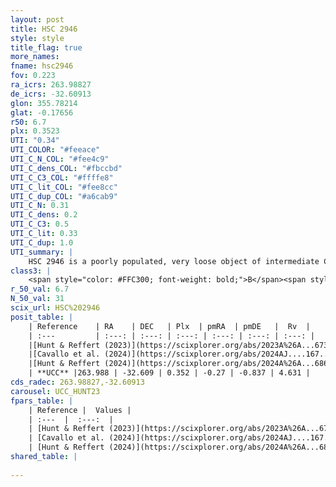 ```yaml
---
layout: post
title: HSC 2946
style: style
title_flag: true
more_names: 
fname: hsc2946
fov: 0.223
ra_icrs: 263.98827
de_icrs: -32.60913
glon: 355.78214
glat: -0.17656
r50: 6.7
plx: 0.3523
UTI: "0.34"
UTI_COLOR: "#feeace"
UTI_C_N_COL: "#fee4c9"
UTI_C_dens_COL: "#fbccbd"
UTI_C_C3_COL: "#ffffe8"
UTI_C_lit_COL: "#fee8cc"
UTI_C_dup_COL: "#a6cab9"
UTI_C_N: 0.31
UTI_C_dens: 0.2
UTI_C_C3: 0.5
UTI_C_lit: 0.33
UTI_C_dup: 1.0
UTI_summary: |
    HSC 2946 is a poorly populated, very loose object of intermediate C3 quality. It was recently reported in the literature.
class3: |
    <span style="color: #FFC300; font-weight: bold;">B</span><span style="color: #FFC300; font-weight: bold;">B</span>
r_50_val: 6.7
N_50_val: 31
scix_url: HSC%202946
posit_table: |
    | Reference    | RA    | DEC   | Plx  | pmRA  | pmDE   |  Rv  |
    | :---         | :---: | :---: | :---: | :---: | :---: | :---: |
    |[Hunt & Reffert (2023)](https://scixplorer.org/abs/2023A%26A...673A.114H) | 264.004 | -32.629 | 0.353 | -0.28 | -0.87 | 1.608 |
    |[Cavallo et al. (2024)](https://scixplorer.org/abs/2024AJ....167...12C) | 264.023 | -32.63 | 0.353 | -- | -- | -- |
    |[Hunt & Reffert (2024)](https://scixplorer.org/abs/2024A%26A...686A..42H) | 264.004 | -32.629 | 0.353 | -0.28 | -0.87 | 1.608 |
    | **UCC** |263.988 | -32.609 | 0.352 | -0.27 | -0.837 | 4.631 | 
cds_radec: 263.98827,-32.60913
carousel: UCC_HUNT23
fpars_table: |
    | Reference |  Values |
    | :---  |  :---:  |
    | [Hunt & Reffert (2023)](https://scixplorer.org/abs/2023A%26A...673A.114H) | `AV50=4.725, diffAV50=2.721, MOD50=12.02, logAge50=7.939` |
    | [Cavallo et al. (2024)](https://scixplorer.org/abs/2024AJ....167...12C) | `AV50=5.09, dMod50=13.31, logAge50=7.42, [Fe/H]50=-1.07` |
    | [Hunt & Reffert (2024)](https://scixplorer.org/abs/2024A%26A...686A..42H) | `MassJ=1214.60` |
shared_table: |
    
---
```


